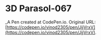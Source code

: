 # 3D Parasol-067
 _A Pen created at CodePen.io. Original URL: [https://codepen.io/vinod2305/pen/JjjVrxV](https://codepen.io/vinod2305/pen/JjjVrxV).

 